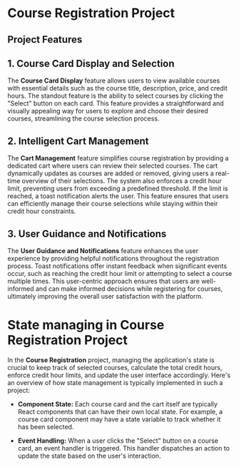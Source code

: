 # Course Registration Project

## Project Features

## 1. Course Card Display and Selection

The **Course Card Display** feature allows users to view available courses with essential details such as the course title, description, price, and credit hours. The standout feature is the ability to select courses by clicking the "Select" button on each card. This feature provides a straightforward and visually appealing way for users to explore and choose their desired courses, streamlining the course selection process.

## 2. Intelligent Cart Management

The **Cart Management** feature simplifies course registration by providing a dedicated cart where users can review their selected courses. The cart dynamically updates as courses are added or removed, giving users a real-time overview of their selections. The system also enforces a credit hour limit, preventing users from exceeding a predefined threshold. If the limit is reached, a toast notification alerts the user. This feature ensures that users can efficiently manage their course selections while staying within their credit hour constraints.

## 3. User Guidance and Notifications

The **User Guidance and Notifications** feature enhances the user experience by providing helpful notifications throughout the registration process. Toast notifications offer instant feedback when significant events occur, such as reaching the credit hour limit or attempting to select a course multiple times. This user-centric approach ensures that users are well-informed and can make informed decisions while registering for courses, ultimately improving the overall user satisfaction with the platform.

# State managing in Course Registration Project

In the **Course Registration** project, managing the application's state is crucial to keep track of selected courses, calculate the total credit hours, enforce credit hour limits, and update the user interface accordingly. Here's an overview of how state management is typically implemented in such a project:

- **Component State:** Each course card and the cart itself are typically React components that can have their own local state. For example, a course card component may have a state variable to track whether it has been selected.

- **Event Handling:** When a user clicks the "Select" button on a course card, an event handler is triggered. This handler dispatches an action to update the state based on the user's interaction.
